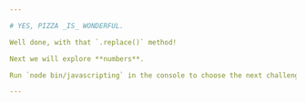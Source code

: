 ```yaml
---

# YES, PIZZA _IS_ WONDERFUL.

Well done, with that `.replace()` method!

Next we will explore **numbers**.

Run `node bin/javascripting` in the console to choose the next challenge.

---
```

